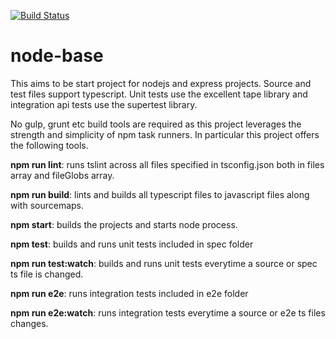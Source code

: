 [![Build Status](https://travis-ci.org/masimakopoulos/node-base.svg)](https://travis-ci.org/masimakopoulos/node-base)
# node-base

This aims to be start project for nodejs and express projects. Source and test files support typescript. Unit tests use the excellent tape library and integration api tests use the supertest library.

No gulp, grunt etc build tools are required as this project leverages the strength and simplicity of npm task runners.
In particular this project offers the following tools.

**npm run lint**: runs tslint across all files specified in tsconfig.json both in files array and fileGlobs array.

**npm run build**: lints and builds all typescript files to javascript files along with sourcemaps.

**npm start**: builds the projects and starts node process.

**npm test**: builds and runs unit tests included in spec folder

**npm run test:watch**: builds and runs unit tests everytime a source or spec ts file is changed.

**npm run e2e**: runs integration tests included in e2e folder

**npm run e2e:watch**: runs integration tests everytime a source or e2e ts files changes.
